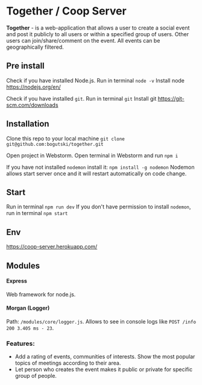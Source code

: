 # Together / Coop Server

**Together** - is a web-application that allows a user to create a social event and post it publicly
to all users or within a specified group of users. Other users can join/share/comment on the event. 
All events can be geographically filtered.

## Pre install

Check if you have installed Node.js. Run in terminal `node -v`
Install node https://nodejs.org/en/

Check if you have installed `git`. Run in terminal `git`
Install git https://git-scm.com/downloads

## Installation 

Clone this repo to your local machine 
`git clone git@github.com:bogutski/together.git`

Open project in Webstorm.
Open terminal in Webstorm and run `npm i`

If you have not installed `nodemon` install it: `npm install -g nodemon`
Nodemon allows start server once and it will restart automatically on code change. 

## Start 
Run in terminal `npm run dev`
If you don't have permission to install `nodemon`, run in terminal `npm start`

## Env
https://coop-server.herokuapp.com/


## Modules

#### Express 
Web framework for node.js.

#### Morgan (Logger)
Path: `/modules/core/logger.js`.
Allows to see in console logs like `POST /info 200 3.405 ms - 23`.

### Features: 
* Add a rating of events, communities of interests. Show the most popular topics of meetings according to their area.
* Let person who creates the event makes it public or private for specific group of people.
